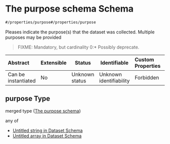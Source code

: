 # The purpose schema Schema

```txt
#/properties/purpose#/properties/purpose
```

Pleases indicate the purpose(s) that the dataset was collected. Multiple purposes may be provided


> FIXME: Mandatory, but cardinality 0:\* Possibly deprecate.
>

| Abstract            | Extensible | Status         | Identifiable            | Custom Properties | Additional Properties | Access Restrictions | Defined In                                                                    |
| :------------------ | ---------- | -------------- | ----------------------- | :---------------- | --------------------- | ------------------- | ----------------------------------------------------------------------------- |
| Can be instantiated | No         | Unknown status | Unknown identifiability | Forbidden         | Allowed               | none                | [dataset.schema.json\*](../schema/dataset.schema.json "open original schema") |

## purpose Type

merged type ([The purpose schema](dataset-properties-the-purpose-schema.md))

any of

-   [Untitled string in Dataset Schema](dataset-properties-the-purpose-schema-anyof-0.md "check type definition")
-   [Untitled array in Dataset Schema](dataset-properties-the-purpose-schema-anyof-1.md "check type definition")
